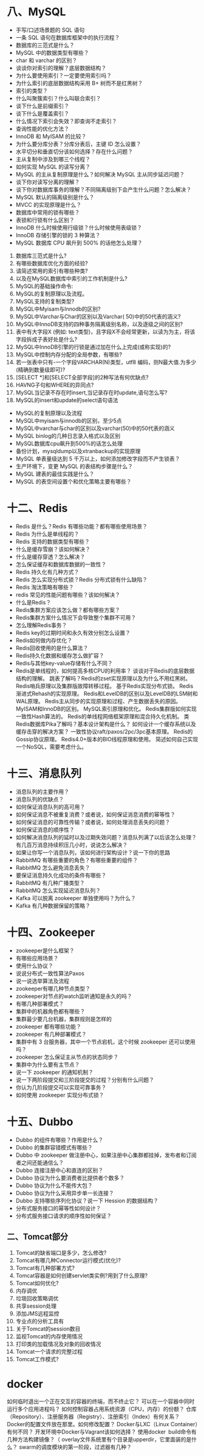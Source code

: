 

# 八、MySQL

* 手写/口述场景题的 SQL 语句
* 一条 SQL 语句在数据库框架中的执行流程？
* 数据库的三范式是什么？
* MySQL 中的数据类型有哪些？
* char 和 varchar 的区别？
* 谈谈你对索引的理解？底层数据结构？
* 为什么要使用索引？一定要使用索引吗？
* 为什么索引的底层数据结构采用 B+ 树而不是红黑树？
* 索引的类型？
* 什么叫聚簇索引？什么叫联合索引？
* 谈下什么是前缀索引？
* 谈下什么是覆盖索引？
* 什么情况下索引会失效？即查询不走索引？
* 查询性能的优化方法？
* InnoDB 和 MyISAM 的比较？
* 为什么要分库分表？分库分表后，主键 ID 怎么设置？
* 水平切分和垂直切分该如何选择？存在什么问题？
* 主从复制中涉及到哪三个线程？
* 如何实现 MySQL 的读写分离？
* MySQL 的主从复制原理是什么？如何解决 MySQL 主从同步延迟问题？
* 谈下你对读写分离的理解？
* 谈下你对数据库事务的理解？不同隔离级别下会产生什么问题？怎么解决？
* MySQL 默认的隔离级别是什么？
* MVCC 的实现原理是什么？
* 数据库中常用的锁有哪些？
* 表锁和行锁有什么区别？
* InnoDB 什么时候使用行级锁？什么时候使用表级锁？
* InnoDB 存储引擎的锁的 3 种算法？
* MySQL 数据库 CPU 飙升到 500% 的话他怎么处理？
1. 数据库三范式是什么?
2. 有哪些数据库优化方面的经验?
3. 请简述常用的索引有哪些种类?
4. 以及在MySQL数据库中索引的工作机制是什么?
5. MySQL的基础操作命令:
6. MySQL的复制原理以及流程。
7. MySQL支持的复制类型?
8. MySQL中Myisam与Innodb的区别?
9. MySQL中Varchar与Char的区别以及Varchar( 50)中的50代表的涵义?
10. MySQL中InnoDB支持的四种事务隔离级别名称，以及逐级之间的区别?
11. 表中有大字段X (例如: text类型)，且字段X不会经常更新，以读为为主，将该字段拆成子表好处是什么?
12. MySQL中InnoDB引擎的行锁是通过加在什么上完成(或称实现)的?
13. MySQL中控制内存分配的全局参数，有哪些?
14. 若一张表中只有-一个字段VARCHAR(N)类型，utf8 编码，则N最大值.为多少(精确到数量级即可)?
15. [SELECT \*]和[SELECT全部字段]的2种写法有何优缺点?
16. HAVNG子句和WHERE的异同点?
17. MySQL当记录不存在时insert,当记录存在时update,语句怎么写?
18. MySQL的insert和update的select语句语法
* MySQL的复制原理以及流程
* MySQL中myisam与innodb的区别，至少5点
* MySQL中varchar与char的区别以及varchar(50)中的50代表的涵义
* MySQL binlog的几种日志录入格式以及区别
* MySQL数据库cpu飙升到500%的话怎么处理
* 备份计划，mysqldump以及xtranbackup的实现原理
* MySQL 单表量级达到 5 千万以上，如何添加修改字段而不产生锁表？
* 生产环境下，变更 MySQL 的表结构步骤是什么？
* MySQL 建表的最佳实践是什么？
* MySQL 的表空间设置个和优化策略主要有哪些？

# 十二、Redis

* Redis 是什么？Redis 有哪些功能？都有哪些使用场景？
* Redis 为什么是单线程的？
* Redis 支持的数据类型有哪些？
* 什么是缓存雪崩？该如何解决？
* 什么是缓存穿透？怎么解决？
* 怎么保证缓存和数据库数据的一致性？
* Redis 持久化有几种方式？
* Redis 怎么实现分布式锁？Redis 分布式锁有什么缺陷？
* Redis 淘汰策略有哪些？
* redis 常见的性能问题有哪些？该如何解决？
* 什么是Redis？
* Redis集群方案应该怎么做？都有哪些方案？
* Redis集群方案什么情况下会导致整个集群不可用？
* 怎么理解Redis事务？
* Redis key的过期时间和永久有效分别怎么设置？
* Redis如何做内存优化？
* Redis回收使用的是什么算法？
* Redis持久化数据和缓存怎么做扩容？
* Redis与其他key-value存储有什么不同？
* Redis是单线程的，如何提高多核CPU的利用率？
谈谈对于Redis的底层数据结构的理解。
跳表了解吗？Redis的zset实现原理以及为什么不用红黑树。
Redis哨兵原理以及集群版故障转移过程。
基于Redis实现分布式锁。
Redis渐进式Rehash的实现原理。
Redis和LevelDB的区别以及LevelDB的LSM树和WAL原理。
Redis主从同步的实现原理和过程、产生数据丢失的原因。
MyISAM和InnoDB的区别。
MySQL索引原理和优化。
Redis集群版如何实现一致性Hash算法的。
Redis的单线程网络框架原理和混合持久化机制。
类Redis数据库Pika了解吗？基本设计架构是什么？
如何设计一个缓存系统以及缓存击穿的解决方案？
一致性协议raft/paxos/2pc/3pc基本原理。
Redis的Gossip协议原理。
Redis4.0+版本的BIO线程原理和使用。
简述如何自己实现一个NoSQL，需要考虑什么。

# 十三、消息队列

* 消息队列的主要作用？
* 消息队列的优缺点？
* 如何保证消息队列的高可用？
* 如何保证消息不被重复消费？或者说，如何保证消息消费的幂等性？
* 如何保证消息的可靠性传输？或者说，如何处理消息丢失的问题？
* 如何保证消息的顺序性？
* 如何解决消息队列的延时以及过期失效问题？消息队列满了以后该怎么处理？有几百万消息持续积压几小时，说说怎么解决？
* 如果让你写一个消息队列，该如何进行架构设计？说一下你的思路
* RabbitMQ 有哪些重要的角色？有哪些重要的组件？
* RabbitMQ 怎么避免消息丢失？
* 要保证消息持久化成功的条件有哪些？
* RabbitMQ 有几种广播类型？
* RabbitMQ 怎么实现延迟消息队列？
* Kafka 可以脱离 zookeeper 单独使用吗？为什么？
* Kafka 有几种数据保留的策略？

# 十四、Zookeeper
* zookeeper是什么框架？
* 有哪些应用场景？
* 使用什么协议？
* 说说分布式一致性算法Paxos
* 说一说选举算法及流程
* zookeeper有哪几种节点类型？
* zookeeper对节点的watch监听通知是永久的吗？
* 有哪几种部署模式？
* 集群中的机器角色都有哪些？
* 集群最少要几台机器，集群规则是怎样的
* zookeeper 都有哪些功能？
* zookeeper 有几种部署模式？
* 集群中有 3 台服务器，其中一个节点宕机，这个时候 zookeeper 还可以使用吗？
* zookeeper 怎么保证主从节点的状态同步？
* 集群中为什么要有主节点？
* 说一下 zookeeper 的通知机制？
* 说一下两阶段提交和三阶段提交的过程？分别有什么问题？
* 你认为几阶段提交可以实现可靠事务？
* 如何使用 zookeeper 实现分布式锁？

# 十五、Dubbo

* Dubbo 的组件有哪些？作用是什么？
* Dubbo 的集群容错模式有哪些？
* Dubbo 中 zookeeper 做注册中心，如果注册中心集群都挂掉，发布者和订阅者之间还能通信么？
* Dubbo 连接注册中心和直连的区别？
* Dubbo 协议为什么要消费者比提供者个数多？
* Dubbo 协议为什么不能传大包？
* Dubbo 协议为什么采用异步单一长连接？
* Dubbo 支持哪些序列化协议？说一下 Hession 的数据结构？
* 分布式服务接口的幂等性如何设计？
* 分布式服务接口请求的顺序性如何保证？


## 二、Tomcat部分

1. Tomcat的缺省端口是多少，怎么修改?
2. Tomcat有哪几种Connector运行模式(优化)?
3. Tomcat有几种部署方式?
4. Tomcat容器是如何创建servlet类实例?用到了什么原理?
5. Tomcat如何优化?
6. 内存调优
7. 垃圾回收策略调优
8. 共享session处理
9. 添加JMS远程监控
10. 专业点的分析工具有
11. 关于Tomcat的session数目
12. 监视Tomcat的内存使用情况
13. 打印类的加载情况及对象的回收情况
14. Tomcat一个请求的完整过程
15. Tomcat工作模式?

# docker
如何临时退出一个正在交互的容器的终端，而不终止它？
可以在一个容器中同时运行多个应用进程吗？
如何控制容器占用系统资源（CPU，内存）的份额？
仓库（Repository）、注册服务器（Registry）、注册索引（Index）有何关系？
Docker的配置文件放在那里。如何修改配置？
Docker与LXC（Linux Container）有何不同？
开发环境中Docker与Vagrant该如何选择？
使用docker build命令有几种方法构建镜像？（
overlay文件系统里有个目录是upperdir，它里面装的是什么？
swarm的调度模块的第一阶段，过滤器有几种？